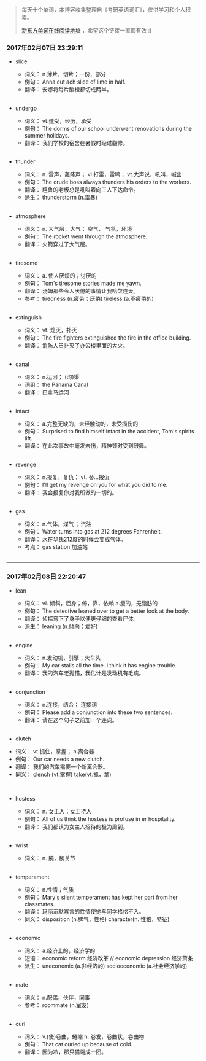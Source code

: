 > 每天十个单词，本博客收集整理自《考研英语词汇》，仅供学习和个人积累。
>
> [新东方单词在线阅读地址](http://download.dogwood.com.cn/online/kychlx/iPhone.html) ，希望这个链接一直都有效 :)

### 2017年02月07日 23:29:11

- slice
  * 词义：  n.薄片，切片；一份，部分
  * 例句：  Anna cut ach slice of lime in half.
  * 翻译：  安娜将每片酸橙都切成两半。
  <br>

- undergo
  * 词义：  vt.遭受，经历，承受
  * 例句：  The dorms of our school underwent renovations during the summer holidays.
  * 翻译：  我们学校的宿舍在暑假时经过翻修。
  <br>

- thunder
  * 词义：  n. 雷声，轰隆声； vi.打雷，雷鸣； vt.大声说，吼叫，喊出
  * 例句：  The crude boss always thunders his orders to the workers.
  * 翻译：  粗鲁的老板总是吼叫着向工人下达命令。
  * 派生：  thunderstorm (n.雷暴)
  <br>

- atmosphere
  * 词义：  n. 大气层，大气； 空气， 气氛，环境
  * 例句：  The rocket went through the atmosphere.
  * 翻译：  火箭穿过了大气层。
  <br>

- tiresome
  * 词义：  a. 使人厌烦的；讨厌的
  * 例句：  Tom's tiresome stories made me yawn.
  * 翻译：  汤姆那些令人厌倦的事情让我哈欠连天。
  * 参考：  tiredness (n.疲劳；厌倦) tireless (a.不疲倦的)
  <br>

- extinguish
  * 词义：  vt. 熄灭，扑灭
  * 例句：  The fire fighters extinguished the fire in the office building.
  * 翻译：  消防人员扑灭了办公楼里面的大火。
  <br>

- canal
  * 词义：  n.运河； (沟)渠
  * 词组：  the Panama Canal
  * 翻译：  巴拿马运河
  <br>

- intact
  * 词义：  a.完整无缺的，未经触动的，未受损伤的
  * 例句：  Surprised to find himself intact in the accident, Tom's spirits lift.
  * 翻译：  在此次事故中毫发未伤，精神顿时受到鼓舞。
  <br>

- revenge
  * 词义：  n.报复，复仇； vt. 替...报仇
  * 例句：  I'll get my revenge on you for what you did to me.
  * 翻译：  我会报复你对我所做的一切的。
  <br>

- gas
  * 词义：  n.气体，煤气 ；汽油
  * 例句：  Water turns into gas at 212 degrees Fahrenheit.
  * 翻译：  水在华氏212度的时候会变成气体。
  * 考点：  gas station 加油站
  <br>

---
### 2017年02月08日 22:20:47

- lean
  * 词义：  vi. 倾斜，屈身；倚，靠，依赖  a.瘦的，无脂肪的
  * 例句：  The detective leaned over to get a better look at the body.
  * 翻译：  侦探弯下了身子以便更仔细的查看尸体。
  * 派生：  leaning (n.倾向；爱好)
  <br>

- engine
  * 词义：  n.发动机，引擎；火车头
  * 例句：  My car stalls all the time. I think it has engine trouble.
  * 翻译：  我的汽车老抛锚，我估计是发动机有毛病。
  <br>

- conjunction
  * 词义：  n.连接，结合； 连接词
  * 例句：  Please add a conjunction into these two sentences.
  * 翻译：  请在这个句子之前加一个连词。
  <br>

-  clutch
  * 词义：  vt.抓住，掌握； n.离合器
  * 例句：  Our car needs a new clutch.
  * 翻译：  我们的汽车需要一个新离合器。
  * 同义：  clench (vt.掌握) take(vt.抓，拿)
  <br>

- hostess
  * 词义：  n. 女主人；女主持人
  * 例句：  All of us think the hostess is profuse in er hospitality.
  * 翻译：  我们都认为女主人招待的极为周到。
  <br>

- wrist
  * 词义：  n. 腕，腕关节
  <br>

- temperament
  * 词义：  n.性情；气质
  * 例句：  Mary's silent temperament has kept her part from her classmates.
  * 翻译：  玛丽沉默寡言的性情使她与同学格格不入。
  * 同义：  disposition (n.脾气，性格) character(n. 性格，特征)
  <br>

- economic
  * 词义：  a.经济上的，经济学的
  * 短语：  economic reform 经济改革 // economic depression 经济萧条
  * 派生：  uneconomic (a.非经济的) socioeconomic (a.社会经济学的)
  <br>

- mate
  * 词义：  n.配偶，伙伴，同事
  * 参考：  roommate (n.室友)
  <br>

- curl
  * 词义：  v.(使)卷曲，蜷缩 n. 卷发，卷曲状，卷曲物
  * 例句：  That cat curled up because of cold.
  * 翻译：  因为冷，那只猫蜷成一团。
  <br>